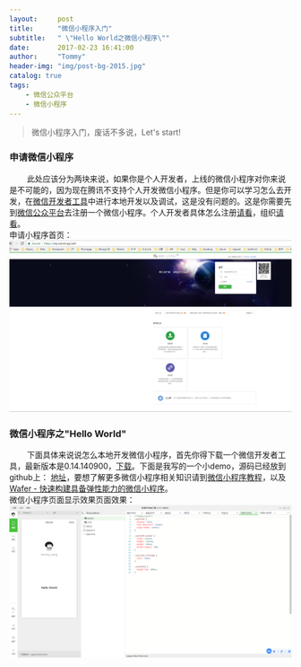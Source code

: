 ```yaml
---
layout:     post
title:      "微信小程序入门"
subtitle:   " \"Hello World之微信小程序\""
date:       2017-02-23 16:41:00
author:     "Tommy"
header-img: "img/post-bg-2015.jpg"
catalog: true
tags:
    - 微信公众平台
    - 微信小程序
---
```


> 微信小程序入门，废话不多说，Let's start!

### 申请微信小程序

&nbsp;&nbsp;&nbsp;&nbsp;&nbsp;&nbsp;&nbsp;&nbsp;此处应该分为两块来说，如果你是个人开发者，上线的微信小程序对你来说是不可能的，因为现在腾讯不支持个人开发微信小程序。但是你可以学习怎么去开发，在[微信开发者工具](https://mp.weixin.qq.com/debug/wxadoc/dev/devtools/download.html)中进行本地开发以及调试，这是没有问题的。这是你需要先到[微信公众平台](https://mp.weixin.qq.com)去注册一个微信小程序。个人开发者具体怎么注册[请看](https://zhuanlan.zhihu.com/p/24810538)，组织[请看](https://www.zhihu.com/question/54651557)。<br/>
申请小程序首页：
<img src = "/img/zhuce.png">

### 微信小程序之"Hello World"
&nbsp;&nbsp;&nbsp;&nbsp;&nbsp;&nbsp;&nbsp;&nbsp;下面具体来说说怎么本地开发微信小程序，首先你得下载一个微信开发者工具，最新版本是0.14.140900，[下载](https://mp.weixin.qq.com/debug/wxadoc/dev/devtools/download.html)。下面是我写的一个小demo，源码已经放到github上： [地址](https://github.com/joyang1/xcxdemo)，要想了解更多微信小程序相关知识请到[微信小程序教程](https://mp.weixin.qq.com/debug/wxadoc/dev/)，以及[Wafer - 快速构建具备弹性能力的微信小程序](https://github.com/joyang1/wafer)。<br/>
微信小程序页面显示效果页面效果：
<img src = "/img/dev.png">

